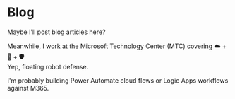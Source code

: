 # Blog
Maybe I'll post blog articles here?

Meanwhile, I work at the Microsoft Technology Center (MTC) covering :cloud: + :robot: + :shield: \
Yep, floating robot defense.

I'm probably building Power Automate cloud flows or Logic Apps workflows against M365.
